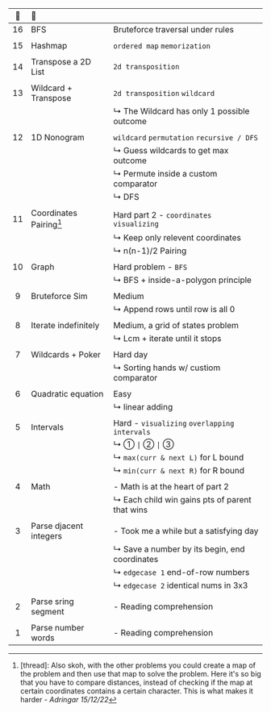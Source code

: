 :christmas_tree:|:santa:|<img src='https://deno.com/images/artwork/HypnoDeno.gif?__frsh_c=dad2' width='15px' /> 
:-: | :- | :-
16  | BFS                              | Bruteforce traversal under rules
|| 
15  | Hashmap                          | `ordered map` `memorization` 
||
14  | Transpose a 2D List              | `2d transposition` 
||
13  | Wildcard + Transpose             | `2d transposition` `wildcard` 
||| ↳ The Wildcard has only 1 possible outcome
||
12  | 1D Nonogram                      | `wildcard`  `permutation` `recursive / DFS`
||| ↳ Guess wildcards to get max outcome
||| ↳ Permute inside a custom comparator
||| ↳ DFS 
||
11  | Coordinates Pairing[^Grid]              | Hard part 2 - `coordinates` `visualizing`
||| ↳ Keep only relevent coordinates 
||| ↳ n(n-1)/2 Pairing
||
10  | Graph                            | Hard problem - `BFS` 
||| ↳ BFS + inside-a-polygon principle 
||
9   | Bruteforce Sim                   | Medium
||| ↳ Append rows until row is all 0
||
8   | Iterate indefinitely             | Medium, a grid of states problem
||| ↳ Lcm + iterate until it stops 
||
7   | Wildcards + Poker                | Hard day 
||| ↳ Sorting hands w/ custiom comparator
||
6   | Quadratic equation               | Easy
||| ↳ linear adding 
||
5   | Intervals                        | Hard - `visualizing` `overlapping intervals`
||| ↳ ① `\|` ② `\|` ③ 
||| ↳ `max(curr & next L)` for L bound 
||| ↳ `min(curr & next R)` for R bound 
||
4   | Math                             | - Math is at the heart of part 2
||| ↳ Each child win gains pts of parent that wins 
||
3   | Parse djacent integers           | - Took me a while but a satisfying day 
||| ↳ Save a number by its begin, end coordinates
||| ↳ `edgecase 1` end-of-row numbers
||| ↳ `edgecase 2` identical nums in 3x3
||
2   | Parse sring segment              | - Reading comprehension  
||
1   | Parse number words               | - Reading comprehension  

<!------------ FOOTNOTE ------------>

[^Grid]:
    [thread]: Also skoh, with the other problems you could create a map of the problem and then use that map to solve the problem. Here it's so big that you have to compare distances, instead of checking if the map at certain coordinates contains a certain character. This is what makes it harder - _Adringar 15/12/22_

<!-- ![](https://i.imgur.com/xbrhMMC.png) -->

